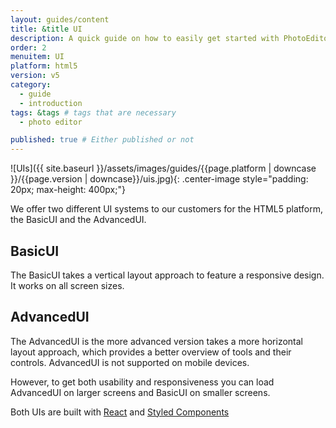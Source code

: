 ```yaml
---
layout: guides/content
title: &title UI
description: A quick guide on how to easily get started with PhotoEditor SDK for HTML5. Your kick-off to delight your users with top-notch editing capabilities.
order: 2
menuitem: UI
platform: html5
version: v5
category:
  - guide
  - introduction
tags: &tags # tags that are necessary
  - photo editor

published: true # Either published or not
---
```


![UIs]({{ site.baseurl }}/assets/images/guides/{{page.platform | downcase }}/{{page.version | downcase}}/uis.jpg){: .center-image style="padding: 20px; max-height: 400px;"}

We offer two different UI systems to our customers for the HTML5 platform, the BasicUI and the AdvancedUI.

## BasicUI

The BasicUI takes a vertical layout approach to feature a responsive design. It works on all screen sizes.

## AdvancedUI

The AdvancedUI is the more advanced version takes a more horizontal layout approach, which provides a better overview of tools and their controls. AdvancedUI is not supported on mobile devices.

However, to get both usability and responsiveness you can load AdvancedUI on larger screens and BasicUI on smaller screens.


Both UIs are built with [React](https://reactjs.org) and [Styled Components](https://styled-components.com/)

